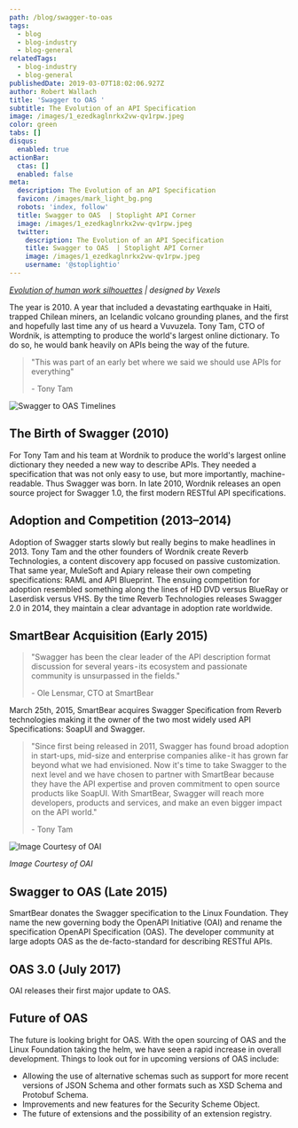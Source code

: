 ```yaml
---
path: /blog/swagger-to-oas
tags:
  - blog
  - blog-industry
  - blog-general
relatedTags:
  - blog-industry
  - blog-general
publishedDate: 2019-03-07T18:02:06.927Z
author: Robert Wallach
title: 'Swagger to OAS '
subtitle: The Evolution of an API Specification
image: /images/1_ezedkaglnrkx2vw-qv1rpw.jpeg
color: green
tabs: []
disqus:
  enabled: true
actionBar:
  ctas: []
  enabled: false
meta:
  description: The Evolution of an API Specification
  favicon: /images/mark_light_bg.png
  robots: 'index, follow'
  title: Swagger to OAS  | Stoplight API Corner
  image: /images/1_ezedkaglnrkx2vw-qv1rpw.jpeg
  twitter:
    description: The Evolution of an API Specification
    title: Swagger to OAS  | Stoplight API Corner
    image: /images/1_ezedkaglnrkx2vw-qv1rpw.jpeg
    username: '@stoplightio'
---
```


_[Evolution of human work silhouettes](www.vexels.com%2Fvectors%2Fpreview%2F71108%2Fevolution-of-human-work-silhouettes%22%3E%20Evolution%20of%20human%20work%20silhouettes) | designed by Vexels_

The year is 2010. A year that included a devastating earthquake in Haiti, trapped Chilean miners, an Icelandic volcano grounding planes, and the first and hopefully last time any of us heard a Vuvuzela. Tony Tam, CTO of Wordnik, is attempting to produce the world's largest online dictionary. To do so, he would bank heavily on APIs being the way of the future.

> "This was part of an early bet where we said we should use APIs for everything"
>
> \- Tony Tam

![Swagger to OAS Timelines](/images/swagger-to-oas.png 'Swagger to OAS Timelines')

## The Birth of Swagger (2010)

For Tony Tam and his team at Wordnik to produce the world's largest online dictionary they needed a new way to describe APIs. They needed a specification that was not only easy to use, but more importantly, machine-readable. Thus Swagger was born. In late 2010, Wordnik releases an open source project for Swagger 1.0, the first modern RESTful API specifications.

## Adoption and Competition (2013–2014)

Adoption of Swagger starts slowly but really begins to make headlines in 2013. Tony Tam and the other founders of Wordnik create Reverb Technologies, a content discovery app focused on passive customization. That same year, MuleSoft and Apiary release their own competing specifications: RAML and API Blueprint. The ensuing competition for adoption resembled something along the lines of HD DVD versus BlueRay or Laserdisk versus VHS. By the time Reverb Technologies releases Swagger 2.0 in 2014, they maintain a clear advantage in adoption rate worldwide.

## SmartBear Acquisition (Early 2015)

> "Swagger has been the clear leader of the API description format discussion for several years - its ecosystem and passionate community is unsurpassed in the fields."
>
> \- Ole Lensmar, CTO at SmartBear

March 25th, 2015, SmartBear acquires Swagger Specification from Reverb technologies making it the owner of the two most widely used API Specifications: SoapUI and Swagger.

> "Since first being released in 2011, Swagger has found broad adoption in start-ups, mid-size and enterprise companies alike - it has grown far beyond what we had envisioned. Now it's time to take Swagger to the next level and we have chosen to partner with SmartBear because they have the API expertise and proven commitment to open source products like SoapUI. With SmartBear, Swagger will reach more developers, products and services, and make an even bigger impact on the API world."
>
> \- Tony Tam

![Image Courtesy of OAI](/images/open-api-initiative-logo.jpeg 'Image Courtesy of OAI')

_Image Courtesy of OAI_

## Swagger to OAS (Late 2015)

SmartBear donates the Swagger specification to the Linux Foundation. They name the new governing body the OpenAPI Initiative (OAI) and rename the specification OpenAPI Specification (OAS). The developer community at large adopts OAS as the de-facto-standard for describing RESTful APIs.

## OAS 3.0 (July 2017)

OAI releases their first major update to OAS.

## Future of OAS

The future is looking bright for OAS. With the open sourcing of OAS and the Linux Foundation taking the helm, we have seen a rapid increase in overall development. Things to look out for in upcoming versions of OAS include:

- Allowing the use of alternative schemas such as support for more recent versions of JSON Schema and other formats such as XSD Schema and Protobuf Schema.
- Improvements and new features for the Security Scheme Object.
- The future of extensions and the possibility of an extension registry.

